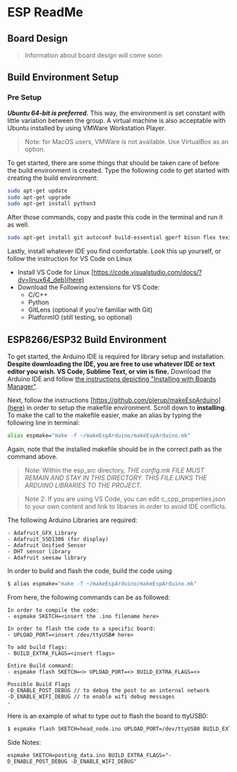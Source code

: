 # ESP ReadMe

## Board Design

> Information about board design will come soon

## Build Environment Setup
### Pre Setup
***Ubuntu 64-bit is preferred.*** This way, the environment is set constant with little variation between the group. A virtual machine is also acceptable with Ubuntu installed by using VMWare Workstation Player.

> Note: for MacOS users, VMWare is not available. Use VirtualBox as an option.

To get started, there are some things that should be taken care of before the build environment is created. Type the following code to get started with creating the build environment:

```bash
sudo apt-get update
sudo apt-get upgrade
sudo apt-get install python3
```

After those commands, copy and paste this code in the terminal and run it as well.
```bash
sudo apt-get install git autoconf build-essential gperf bison flex texinfo libtool libncurses5-dev wget gawk libc6-dev-amd64 python-serial libexpat-dev
```

Lastly, install whatever IDE you find comfortable. Look this up yourself, or follow the instruction for VS Code on Linux

- Install VS Code for Linux [https://code.visualstudio.com/docs/?dv=linux64_deb](here)
- Download the Following extensions for VS Code:
    - C/C++
    - Python
    - GitLens (optional if you're familiar with Git)
    - PlatformIO (still testing, so optional)

## ESP8266/ESP32 Build Environment

To get started, the Arduino IDE is required for library setup and installation. **Despite downloading the IDE, you are free to use whatever IDE or text editor you wish. VS Code, Sublime Text, or vim is fine.** Download the Arduino IDE and follow [the instructions depicting "Installing with Boards Manager"](https://github.com/esp8266/Arduino/blob/master/README.md).

Next, follow the instructions [https://github.com/plerup/makeEspArduino](here) in order to setup the makefile environment. Scroll down to **installing**. To make the call to the makefile easier, make an alias by typing the following line in terminal:

```bash
alias espmake="make -f ~/makeEspArduino/makeEspArduino.mk"
```
Again, note that the installed makefile should be in the correct path as the command above.

> Note: Within the esp_src directory, 
*THE config.mk FILE MUST REMAIN AND STAY IN THIS DIRECTORY. THIS FILE LINKS THE ARDUINO LIBRARIES TO THE PROJECT.*

> Note 2: If you are using VS Code, you can edit c_cpp_properties.json to your own content and link to libaries in order to avoid IDE conflicts.

The following Arduino Libraries are required:
```
- Adafruit_GFX_Library
- Adafruit_SSD1306 (for display)
- Adafruit Unified Sensor
- DHT sensor library
- Adafruit seesaw library
```

In order to build and flash the code, build the code using

```bash
$ alias espmake="make -f ~/makeEspArduino/makeEspArduino.mk"
```

From here, the following commands can be as followed:
```
In order to compile the code:
- espmake SKETCH=<insert the .ino filename here>

In order to flash the code to a specific board:
- UPLOAD_PORT=<insert /dev/ttyUSB# here>

To add build flags:
- BUILD_EXTRA_FLAGS=<insert flags>

Entire Build command:
- espmake flash SKETCH=<> UPLOAD_PORT=<> BUILD_EXTRA_FLAGS=<>

Possible Build Flags
-D_ENABLE_POST_DEBUG // to debug the post to an internal network
-D_ENABLE_WIFI_DEBUG // to enable wifi debug messages
-
```

Here is an example of what to type out to flash the board to ttyUSB0: 
```bash
$ espmake flash SKETCH=head_node.ino UPLOAD_PORT=/dev/ttyUSB0 BUILD_EXTRA_FLAGS="-D_POST_TEST -D_ESP8266"
```


Side Notes:
```
espmake SKETCH=posting_data.ino BUILD_EXTRA_FLAGS="-D_ENABLE_POST_DEBUG -D_ENABLE_WIFI_DEBUG"

```